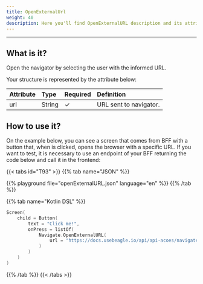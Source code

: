 ```yaml
---
title: OpenExternalUrl
weight: 40
description: Here you'll find OpenExternalURL description and its attribute.
---
```


---

## What is it?

Open the navigator by selecting the user with the informed URL.

Your structure is represented by the attribute below:

| **Attribute** | **Type** | Required | **Definition**         |
| :------------ | :------- | :------- | :--------------------- |
| url           | String   | ✓        | URL sent to navigator. |

## How to use it?

On the example below, you can see a screen that comes from BFF with a button that, when is clicked, opens the browser with a specific URL. If you want to test, it is necessary to use an endpoint of your BFF returning the code below and call it in the frontend:

{{< tabs id="T93" >}}
{{% tab name="JSON" %}}

<!-- json-playground:openExternalURL.json
{
  "_beagleComponent_" : "beagle:screenComponent",
  "child" : {
    "_beagleComponent_" : "beagle:button",
    "text" : "Click me!",
    "onPress" : [ {
      "_beagleAction_" : "beagle:openExternalURL",
      "url" : "http://docs-beta.usebeagle.io/api/actions/navigate/openexternalurl/"
    } ]
  }
}
-->

{{% playground file="openExternalURL.json" language="en" %}}
{{% /tab %}}

{{% tab name="Kotlin DSL" %}}

```kotlin
Screen(
    child = Button(
        text = "Click me!",
        onPress = listOf(
            Navigate.OpenExternalURL(
                url = "https://docs.usebeagle.io/api/api-acoes/navigate/openexternalurl"
            )
        )
    )
)
```

{{% /tab %}}
{{< /tabs >}}
